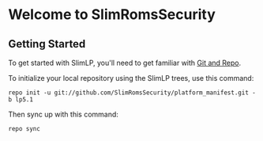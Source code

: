 Welcome to SlimRomsSecurity
===================


Getting Started
---------------

To get started with SlimLP, you'll need to get familiar with
[Git and Repo](http://source.android.com/download/using-repo).


To initialize your local repository using the SlimLP trees, use this command:

	repo init -u git://github.com/SlimRomsSecurity/platform_manifest.git -b lp5.1


Then sync up with this command:

	repo sync

